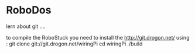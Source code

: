 # RoboDos

lern about git ....

to compile the RoboStuck you need to install the http://git.drogon.net/
using :
git clone git://git.drogon.net/wiringPi
cd wiringPi
./build

